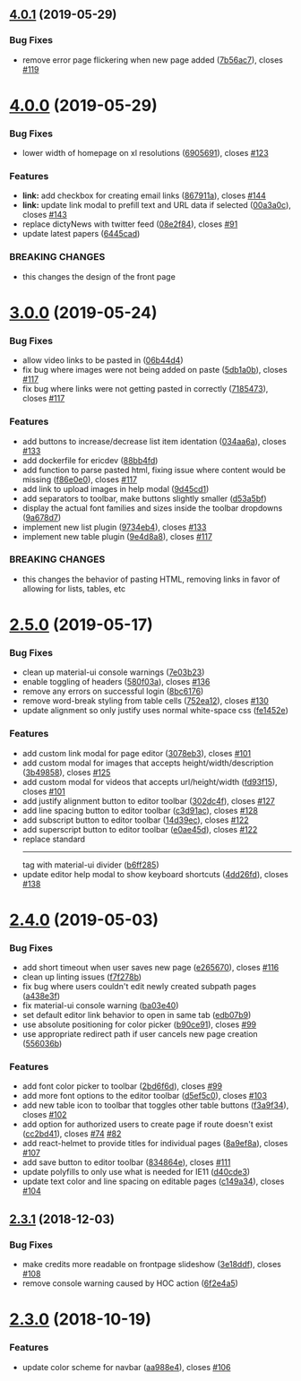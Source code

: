 ## [4.0.1](https://github.com/dictyBase/dicty-frontpage/compare/4.0.0...4.0.1) (2019-05-29)


### Bug Fixes

* remove error page flickering when new page added ([7b56ac7](https://github.com/dictyBase/dicty-frontpage/commit/7b56ac7)), closes [#119](https://github.com/dictyBase/dicty-frontpage/issues/119)

# [4.0.0](https://github.com/dictyBase/dicty-frontpage/compare/3.0.0...4.0.0) (2019-05-29)


### Bug Fixes

* lower width of homepage on xl resolutions ([6905691](https://github.com/dictyBase/dicty-frontpage/commit/6905691)), closes [#123](https://github.com/dictyBase/dicty-frontpage/issues/123)


### Features

* **link:** add checkbox for creating email links ([867911a](https://github.com/dictyBase/dicty-frontpage/commit/867911a)), closes [#144](https://github.com/dictyBase/dicty-frontpage/issues/144)
* **link:** update link modal to prefill text and URL data if selected ([00a3a0c](https://github.com/dictyBase/dicty-frontpage/commit/00a3a0c)), closes [#143](https://github.com/dictyBase/dicty-frontpage/issues/143)
* replace dictyNews with twitter feed ([08e2f84](https://github.com/dictyBase/dicty-frontpage/commit/08e2f84)), closes [#91](https://github.com/dictyBase/dicty-frontpage/issues/91)
* update latest papers ([6445cad](https://github.com/dictyBase/dicty-frontpage/commit/6445cad))


### BREAKING CHANGES

* this changes the design of the front page

# [3.0.0](https://github.com/dictyBase/dicty-frontpage/compare/2.5.0...3.0.0) (2019-05-24)


### Bug Fixes

* allow video links to be pasted in ([06b44d4](https://github.com/dictyBase/dicty-frontpage/commit/06b44d4))
* fix bug where images were not being added on paste ([5db1a0b](https://github.com/dictyBase/dicty-frontpage/commit/5db1a0b)), closes [#117](https://github.com/dictyBase/dicty-frontpage/issues/117)
* fix bug where links were not getting pasted in correctly ([7185473](https://github.com/dictyBase/dicty-frontpage/commit/7185473)), closes [#117](https://github.com/dictyBase/dicty-frontpage/issues/117)


### Features

* add buttons to increase/decrease list item identation ([034aa6a](https://github.com/dictyBase/dicty-frontpage/commit/034aa6a)), closes [#133](https://github.com/dictyBase/dicty-frontpage/issues/133)
* add dockerfile for ericdev ([88bb4fd](https://github.com/dictyBase/dicty-frontpage/commit/88bb4fd))
* add function to parse pasted html, fixing issue where content would be missing ([f86e0e0](https://github.com/dictyBase/dicty-frontpage/commit/f86e0e0)), closes [#117](https://github.com/dictyBase/dicty-frontpage/issues/117)
* add link to upload images in help modal ([9d45cd1](https://github.com/dictyBase/dicty-frontpage/commit/9d45cd1))
* add separators to toolbar, make buttons slightly smaller ([d53a5bf](https://github.com/dictyBase/dicty-frontpage/commit/d53a5bf))
* display the actual font families and sizes inside the toolbar dropdowns ([9a678d7](https://github.com/dictyBase/dicty-frontpage/commit/9a678d7))
* implement new list plugin ([9734eb4](https://github.com/dictyBase/dicty-frontpage/commit/9734eb4)), closes [#133](https://github.com/dictyBase/dicty-frontpage/issues/133)
* implement new table plugin ([9e4d8a8](https://github.com/dictyBase/dicty-frontpage/commit/9e4d8a8)), closes [#117](https://github.com/dictyBase/dicty-frontpage/issues/117)


### BREAKING CHANGES

* this changes the behavior of pasting HTML, removing links in favor of allowing for
lists, tables, etc

# [2.5.0](https://github.com/dictyBase/dicty-frontpage/compare/2.4.0...2.5.0) (2019-05-17)


### Bug Fixes

* clean up material-ui console warnings ([7e03b23](https://github.com/dictyBase/dicty-frontpage/commit/7e03b23))
* enable toggling of headers ([580f03a](https://github.com/dictyBase/dicty-frontpage/commit/580f03a)), closes [#136](https://github.com/dictyBase/dicty-frontpage/issues/136)
* remove any errors on successful login ([8bc6176](https://github.com/dictyBase/dicty-frontpage/commit/8bc6176))
* remove word-break styling from table cells ([752ea12](https://github.com/dictyBase/dicty-frontpage/commit/752ea12)), closes [#130](https://github.com/dictyBase/dicty-frontpage/issues/130)
* update alignment so only justify uses normal white-space css ([fe1452e](https://github.com/dictyBase/dicty-frontpage/commit/fe1452e))


### Features

* add custom link modal for page editor ([3078eb3](https://github.com/dictyBase/dicty-frontpage/commit/3078eb3)), closes [#101](https://github.com/dictyBase/dicty-frontpage/issues/101)
* add custom modal for images that accepts height/width/description ([3b49858](https://github.com/dictyBase/dicty-frontpage/commit/3b49858)), closes [#125](https://github.com/dictyBase/dicty-frontpage/issues/125)
* add custom modal for videos that accepts url/height/width ([fd93f15](https://github.com/dictyBase/dicty-frontpage/commit/fd93f15)), closes [#101](https://github.com/dictyBase/dicty-frontpage/issues/101)
* add justify alignment button to editor toolbar ([302dc4f](https://github.com/dictyBase/dicty-frontpage/commit/302dc4f)), closes [#127](https://github.com/dictyBase/dicty-frontpage/issues/127)
* add line spacing button to editor toolbar ([c3d91ac](https://github.com/dictyBase/dicty-frontpage/commit/c3d91ac)), closes [#128](https://github.com/dictyBase/dicty-frontpage/issues/128)
* add subscript button to editor toolbar ([14d39ec](https://github.com/dictyBase/dicty-frontpage/commit/14d39ec)), closes [#122](https://github.com/dictyBase/dicty-frontpage/issues/122)
* add superscript button to editor toolbar ([e0ae45d](https://github.com/dictyBase/dicty-frontpage/commit/e0ae45d)), closes [#122](https://github.com/dictyBase/dicty-frontpage/issues/122)
* replace standard <hr> tag with material-ui divider ([b6ff285](https://github.com/dictyBase/dicty-frontpage/commit/b6ff285))
* update editor help modal to show keyboard shortcuts ([4dd26fd](https://github.com/dictyBase/dicty-frontpage/commit/4dd26fd)), closes [#138](https://github.com/dictyBase/dicty-frontpage/issues/138)

# [2.4.0](https://github.com/dictyBase/dicty-frontpage/compare/2.3.1...2.4.0) (2019-05-03)


### Bug Fixes

* add short timeout when user saves new page ([e265670](https://github.com/dictyBase/dicty-frontpage/commit/e265670)), closes [#116](https://github.com/dictyBase/dicty-frontpage/issues/116)
* clean up linting issues ([f7f278b](https://github.com/dictyBase/dicty-frontpage/commit/f7f278b))
* fix bug where users couldn't edit newly created subpath pages ([a438e3f](https://github.com/dictyBase/dicty-frontpage/commit/a438e3f))
* fix material-ui console warning ([ba03e40](https://github.com/dictyBase/dicty-frontpage/commit/ba03e40))
* set default editor link behavior to open in same tab ([edb07b9](https://github.com/dictyBase/dicty-frontpage/commit/edb07b9))
* use absolute positioning for color picker ([b90ce91](https://github.com/dictyBase/dicty-frontpage/commit/b90ce91)), closes [#99](https://github.com/dictyBase/dicty-frontpage/issues/99)
* use appropriate redirect path if user cancels new page creation ([556036b](https://github.com/dictyBase/dicty-frontpage/commit/556036b))


### Features

* add font color picker to toolbar ([2bd6f6d](https://github.com/dictyBase/dicty-frontpage/commit/2bd6f6d)), closes [#99](https://github.com/dictyBase/dicty-frontpage/issues/99)
* add more font options to the editor toolbar ([d5ef5c0](https://github.com/dictyBase/dicty-frontpage/commit/d5ef5c0)), closes [#103](https://github.com/dictyBase/dicty-frontpage/issues/103)
* add new table icon to toolbar that toggles other table buttons ([f3a9f34](https://github.com/dictyBase/dicty-frontpage/commit/f3a9f34)), closes [#102](https://github.com/dictyBase/dicty-frontpage/issues/102)
* add option for authorized users to create page if route doesn't exist ([cc2bd41](https://github.com/dictyBase/dicty-frontpage/commit/cc2bd41)), closes [#74](https://github.com/dictyBase/dicty-frontpage/issues/74) [#82](https://github.com/dictyBase/dicty-frontpage/issues/82)
* add react-helmet to provide titles for individual pages ([8a9ef8a](https://github.com/dictyBase/dicty-frontpage/commit/8a9ef8a)), closes [#107](https://github.com/dictyBase/dicty-frontpage/issues/107)
* add save button to editor toolbar ([834864e](https://github.com/dictyBase/dicty-frontpage/commit/834864e)), closes [#111](https://github.com/dictyBase/dicty-frontpage/issues/111)
* update polyfills to only use what is needed for IE11 ([d40cde3](https://github.com/dictyBase/dicty-frontpage/commit/d40cde3))
* update text color and line spacing on editable pages ([c149a34](https://github.com/dictyBase/dicty-frontpage/commit/c149a34)), closes [#104](https://github.com/dictyBase/dicty-frontpage/issues/104)

## [2.3.1](https://github.com/dictyBase/dicty-frontpage/compare/2.3.0...2.3.1) (2018-12-03)


### Bug Fixes

* make credits more readable on frontpage slideshow ([3e18ddf](https://github.com/dictyBase/dicty-frontpage/commit/3e18ddf)), closes [#108](https://github.com/dictyBase/dicty-frontpage/issues/108)
* remove console warning caused by HOC action ([6f2e4a5](https://github.com/dictyBase/dicty-frontpage/commit/6f2e4a5))

# [2.3.0](https://github.com/dictyBase/dicty-frontpage/compare/2.2.1...2.3.0) (2018-10-19)


### Features

* update color scheme for navbar ([aa988e4](https://github.com/dictyBase/dicty-frontpage/commit/aa988e4)), closes [#106](https://github.com/dictyBase/dicty-frontpage/issues/106)
